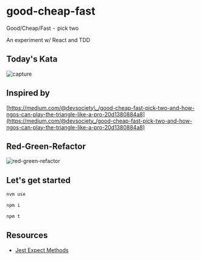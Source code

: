 # good-cheap-fast

Good/Cheap/Fast  -  pick two

An experiment w/ React and TDD

## Today's Kata

![capture](./capture.gif 'capture')

## Inspired by

[https://medium.com/@devsociety\_/good-cheap-fast-pick-two-and-how-ngos-can-play-the-triangle-like-a-pro-20d1380884a8](https://medium.com/@devsociety_/good-cheap-fast-pick-two-and-how-ngos-can-play-the-triangle-like-a-pro-20d1380884a8)

## Red-Green-Refactor

![red-green-refactor](https://s3.amazonaws.com/mokacoding/2018-09-18-red-green-refactor.jpg 'red-green-refactor')

## Let's get started

```bash
nvm use

npm i

npm t
```

## Resources

- [Jest Expect Methods](https://jestjs.io/docs/expect)
